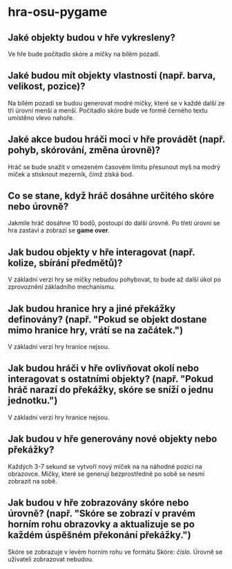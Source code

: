 # hra-osu-pygame

## Jaké objekty budou v hře vykresleny?

Ve hře bude počítadlo skóre a míčky na bílém pozadí.

## Jaké budou mít objekty vlastnosti (např. barva, velikost, pozice)?

Na bílém pozadí se budou generovat modré míčky, které se v každé další ze tří úrovní menší a menší. Počitadlo skóre bude ve formě černého textu umístěno vlevo nahoře.

## Jaké akce budou hráči moci v hře provádět (např. pohyb, skórování, změna úrovně)?

Hráč se bude snažit v omezeném časovém limitu přesunout myš na modrý míček a stisknout mezerník, čímž získá bod.

## Co se stane, když hráč dosáhne určitého skóre nebo úrovně?

Jakmile hráč dosáhne 10 bodů, postoupí do další úrovně. Po třetí úrovni se hra zastaví a zobrazí se **game over**.

## Jak budou objekty v hře interagovat (např. kolize, sbírání předmětů)?

V základní verzi hry se míčky nebudou pohybovat, to bude až další úkol po zprovoznění základního mechanismu.

## Jak budou hranice hry a jiné překážky definovány? (např. "Pokud se objekt dostane mimo hranice hry, vrátí se na začátek.")

V základní verzi hry hranice nejsou.

## Jak budou hráči v hře ovlivňovat okolí nebo interagovat s ostatními objekty? (např. "Pokud hráč narazí do překážky, skóre se sníží o jednu jednotku.")

V základní verzi hry hranice nejsou.

## Jak budou v hře generovány nové objekty nebo překážky?

Každých 3-7 sekund se vytvoří nový míček na na náhodné pozici na obrazovce. Míčky, které se generují bezprostředně po sobě se nesmí zobrazit na sobě.

## Jak budou v hře zobrazovány skóre nebo úrovně? (např. "Skóre se zobrazí v pravém horním rohu obrazovky a aktualizuje se po každém úspěšném překonání překážky.")

Skóre se zobrazuje v levém horním rohu ve formátu Skóre: *číslo*. Úrovně se uživateli zobrazovat nebudou.